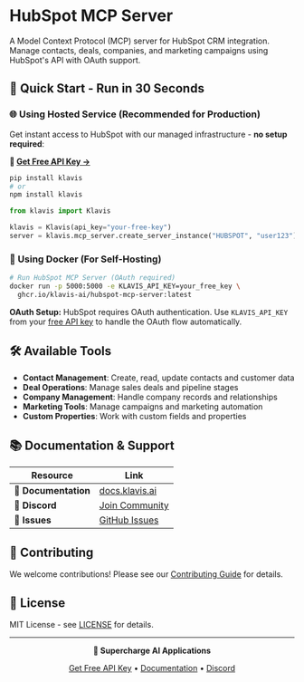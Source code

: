 # HubSpot MCP Server

A Model Context Protocol (MCP) server for HubSpot CRM integration. Manage contacts, deals, companies, and marketing campaigns using HubSpot's API with OAuth support.

## 🚀 Quick Start - Run in 30 Seconds

### 🌐 Using Hosted Service (Recommended for Production)

Get instant access to HubSpot with our managed infrastructure - **no setup required**:

**🔗 [Get Free API Key →](https://www.klavis.ai/home/api-keys)**

```bash
pip install klavis
# or
npm install klavis
```

```python
from klavis import Klavis

klavis = Klavis(api_key="your-free-key")
server = klavis.mcp_server.create_server_instance("HUBSPOT", "user123")
```

### 🐳 Using Docker (For Self-Hosting)

```bash
# Run HubSpot MCP Server (OAuth required)
docker run -p 5000:5000 -e KLAVIS_API_KEY=your_free_key \
  ghcr.io/klavis-ai/hubspot-mcp-server:latest
```

**OAuth Setup:** HubSpot requires OAuth authentication. Use `KLAVIS_API_KEY` from your [free API key](https://www.klavis.ai/home/api-keys) to handle the OAuth flow automatically.

## 🛠️ Available Tools

- **Contact Management**: Create, read, update contacts and customer data
- **Deal Operations**: Manage sales deals and pipeline stages
- **Company Management**: Handle company records and relationships
- **Marketing Tools**: Manage campaigns and marketing automation
- **Custom Properties**: Work with custom fields and properties

## 📚 Documentation & Support

| Resource | Link |
|----------|------|
| **📖 Documentation** | [docs.klavis.ai](https://docs.klavis.ai) |
| **💬 Discord** | [Join Community](https://discord.gg/p7TuTEcssn) |
| **🐛 Issues** | [GitHub Issues](https://github.com/klavis-ai/klavis/issues) |

## 🤝 Contributing

We welcome contributions! Please see our [Contributing Guide](../../CONTRIBUTING.md) for details.

## 📜 License

MIT License - see [LICENSE](../../LICENSE) for details.

---

<div align="center">
  <p><strong>🚀 Supercharge AI Applications </strong></p>
  <p>
    <a href="https://www.klavis.ai">Get Free API Key</a> •
    <a href="https://docs.klavis.ai">Documentation</a> •
    <a href="https://discord.gg/p7TuTEcssn">Discord</a>
  </p>
</div>